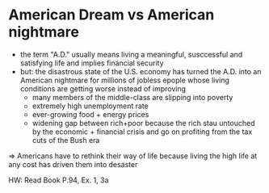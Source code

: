 # American Dream vs American nightmare
- the term "A.D." usually means living a meaningful, susccessful and satisfying life and implies financial security
- but: the disastrous state of the U.S. economy has turned the A.D. into an American nightmare for millions of jobless epople whose living conditions are getting worse instead of improving
  - many members of the middle-class are slipping into poverty
  - extremely high unemployment rate
  - ever-growing food + energy prices
  - widening gap between rich+poor because the rich stau untouched by the economic + financial crisis and go on profiting from the tax cuts of the Bush era

=> Americans have to rethink their way of life because living the high life at any cost has driven them into desaster

HW: Read Book P.94, Ex. 1, 3a

